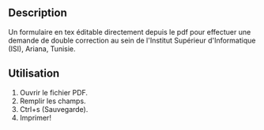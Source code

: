 Description
---
Un formulaire en tex éditable directement depuis le pdf pour effectuer une demande de double correction au sein de l'Institut Supérieur d'Informatique (ISI), Ariana, Tunisie.

Utilisation
---
1. Ouvrir le fichier PDF.
2. Remplir les champs.
3. Ctrl+s (Sauvegarde).
4. Imprimer!
